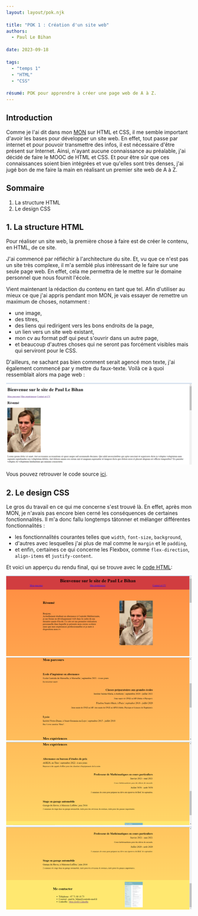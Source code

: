 ```yaml
---
layout: layout/pok.njk

title: "POK 1 : Création d'un site web"
authors:
  - Paul Le Bihan

date: 2023-09-18

tags: 
  - "temps 1"
  - "HTML"
  - "CSS"

résumé: POK pour apprendre à créer une page web de A à Z.
---
```


## Introduction

Comme je l'ai dit dans mon [MON](../../mon/temps-1.1/index.md) sur HTML et CSS, il me semble important d'avoir les bases pour développer un site web. En effet, tout passe par internet et pour pouvoir transmettre des infos, il est nécessaire d'être présent sur Internet. Ainsi, n'ayant aucune connaissance au préalable, j'ai décidé de faire le MOOC de HTML et CSS. Et pour être sûr que ces connaissances soient bien intégrées et vue qu'elles sont très denses, j'ai jugé bon de me faire la main en réalisant un premier site web de A à Z.

## Sommaire

1. La structure HTML
2. Le design CSS

## 1. La structure HTML

Pour réaliser un site web, la première chose à faire est de créer le contenu, en HTML, de ce site.

J'ai commencé par réfléchir à l'architecture du site. Et, vu que ce n'est pas un site très complexe, il m'a semblé plus intéressant de le faire sur une seule page web. En effet, cela me permettra de le mettre sur le domaine personnel que nous fournit l'école.

Vient maintenant la rédaction du contenu en tant que tel. Afin d'utiliser au mieux ce que j'ai appris pendant mon MON, je vais essayer de remettre un maximum de choses, notamment :
+ une image,
+ des titres,
+ des liens qui redirigent vers les bons endroits de la page,
+ un lien vers un site web existant,
+ mon cv au format pdf qui peut s'ouvrir dans un autre page,
+ et beaucoup d'autres choses qui ne seront pas forcément visibles mais qui serviront pour le CSS.

D'ailleurs, ne sachant pas bien comment serait agencé mon texte, j'ai également commencé par y mettre du faux-texte. Voilà ce à quoi ressemblait alors ma page web :

<div><img src="site-en-html.png"></div>

Vous pouvez retrouver le code source [ici](https://github.com/FrancoisBrucker/do-it/blob/main/src/promos/2023-2024/Le_Bihan-Paul/pok/temps-1/mon-site/).

## 2. Le design CSS

Le gros du travail en ce qui me concerne s'est trouvé là. En effet, après mon MON, je n'avais pas encore bien cerné les conséquences de certaines fonctionnalités. Il m'a donc fallu longtemps tâtonner et mélanger différentes fonctionnalités :
+ les fonctionnalités courantes telles que `width`, `font-size`, `background`,
+ d'autres avec lesquelles j'ai plus de mal comme le `margin` et le `padding`,
+ et enfin, certaines ce qui concerne les Flexbox, comme `flex-direction`, `align-items` et `justify-content`.

Et voici un apperçu du rendu final, qui se trouve avec le [code HTML](https://github.com/FrancoisBrucker/do-it/blob/main/src/promos/2023-2024/Le_Bihan-Paul/pok/temps-1/mon-site/): 

<div><img src="site-avec-html-et-css-p1.png"></div>
<div><img src="site-avec-html-et-css-p2.png"></div>
<div><img src="site-avec-html-et-css-p3.png"></div>
<div><img src="site-avec-html-et-css-p4.png"></div>